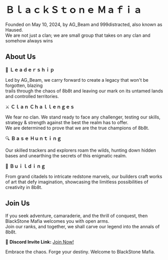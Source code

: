  #   ＢｌａｃｋＳｔｏｎｅ Ｍａｆｉａ

Founded on May 10, 2024, by AG_Beam and 999distracted, also known as Haused.<br />
 We are not just a clan; we are small group that takes on any clan and somehow always wins

## About Us

🌟 **Ｌｅａｄｅｒｓｈｉｐ**

Led by AG_Beam, we carry forward to create a legacy that won't be forgotten, blazing  <br /> trails through the chaos of 8b8t and leaving our mark on its untamed lands and controlled territories.

⚔️ **Ｃｌａｎ Ｃｈａｌｌｅｎｇｅｓ**

We fear no clan. We stand ready to face any challenger, testing our skills, strategy & strength against the best the realm has to offer. <br /> 
We are determined to prove that we are the true champions of 8b8t.

🔍 **Ｂａｓｅ Ｈｕｎｔｉｎｇ**

Our skilled trackers and explorers roam the wilds, hunting down hidden bases and unearthing the secrets of this enigmatic realm.

🏰 **Ｂｕｉｌｄｉｎｇ**

From grand citadels to intricate redstone marvels, our builders craft works of art that defy imagination, showcasing the limitless possibilities of creativity in 8b8t.

## Join Us

If you seek adventure, camaraderie, and the thrill of conquest, then BlackStone Mafia welcomes you with open arms. <br />
Join our ranks, and together, we shall carve our legend into the annals of 8b8t.<br />

🔗 **Discord Invite Link:** [Join Now!](https://discord.gg/4XMTTmNfqY)

Embrace the chaos. Forge your destiny. Welcome to BlackStone Mafia.
